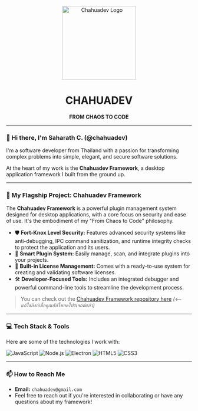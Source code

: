 <div align="center">
  <img src="https://raw.githubusercontent.com/chahuadev/chahuadev/main/icon.jpg" alt="Chahuadev Logo" width="200"/>
  <h1>CHAHUADEV</h1>
  <p><strong>FROM CHAOS TO CODE</strong></p>
</div>

---

### 👋 Hi there, I'm Saharath C. (@chahuadev)

I'm a software developer from Thailand with a passion for transforming complex problems into simple, elegant, and secure software solutions.

At the heart of my work is the **Chahuadev Framework**, a desktop application framework I built from the ground up.

---

### 🚀 My Flagship Project: Chahuadev Framework

The **Chahuadev Framework** is a powerful plugin management system designed for desktop applications, with a core focus on security and ease of use. It's the embodiment of my "From Chaos to Code" philosophy.

* 🛡️ **Fort-Knox Level Security:** Features advanced security systems like anti-debugging, IPC command sanitization, and runtime integrity checks to protect the application and its users.
* 🔌 **Smart Plugin System:** Easily manage, scan, and integrate plugins into your projects.
* 🔑 **Built-in License Management:** Comes with a ready-to-use system for creating and validating software licenses.
* 🛠️ **Developer-Focused Tools:** Includes an integrated debugger and powerful command-line tools to streamline the development process.

> You can check out the [Chahuadev Framework repository here](https://github.com/chahuadev/chahuadev-framework) *(<-- แก้ไขลิงก์เมื่อคุณอัปโหลดโปรเจกต์แล้ว)*

---

### 💻 Tech Stack & Tools

Here are some of the technologies I work with:

![JavaScript](https://img.shields.io/badge/JavaScript-F7DF1E?style=for-the-badge&logo=javascript&logoColor=black)
![Node.js](https://img.shields.io/badge/Node.js-339933?style=for-the-badge&logo=nodedotjs&logoColor=white)
![Electron](https://img.shields.io/badge/Electron-47848F?style=for-the-badge&logo=electron&logoColor=white)
![HTML5](https://img.shields.io/badge/HTML5-E34F26?style=for-the-badge&logo=html5&logoColor=white)
![CSS3](https://img.shields.io/badge/CSS3-1572B6?style=for-the-badge&logo=css3&logoColor=white)

---

### 📫 How to Reach Me

* **Email:** `chahuadev@gmail.com`
* Feel free to reach out if you're interested in collaborating or have any questions about my framework!
